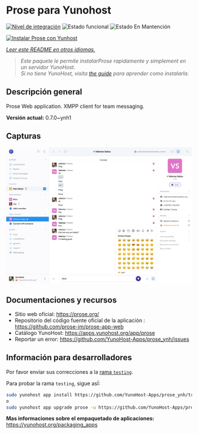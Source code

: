 <!--
Este archivo README esta generado automaticamente<https://github.com/YunoHost/apps/tree/master/tools/readme_generator>
No se debe editar a mano.
-->

# Prose para Yunohost

[![Nivel de integración](https://apps.yunohost.org/badge/integration/prose)](https://ci-apps.yunohost.org/ci/apps/prose/)
![Estado funcional](https://apps.yunohost.org/badge/state/prose)
![Estado En Mantención](https://apps.yunohost.org/badge/maintained/prose)

[![Instalar Prose con Yunhost](https://install-app.yunohost.org/install-with-yunohost.svg)](https://install-app.yunohost.org/?app=prose)

*[Leer este README en otros idiomas.](./ALL_README.md)*

> *Este paquete le permite instalarProse rapidamente y simplement en un servidor YunoHost.*  
> *Si no tiene YunoHost, visita [the guide](https://yunohost.org/install) para aprender como instalarla.*

## Descripción general

Prose Web application. XMPP client for team messaging.


**Versión actual:** 0.7.0~ynh1

## Capturas

![Captura de Prose](./doc/screenshots/screenshot.jpg)

## Documentaciones y recursos

- Sitio web oficial: <https://prose.org/>
- Repositorio del código fuente oficial de la aplicación : <https://github.com/prose-im/prose-app-web>
- Catálogo YunoHost: <https://apps.yunohost.org/app/prose>
- Reportar un error: <https://github.com/YunoHost-Apps/prose_ynh/issues>

## Información para desarrolladores

Por favor enviar sus correcciones a la [rama `testing`](https://github.com/YunoHost-Apps/prose_ynh/tree/testing).

Para probar la rama `testing`, sigue asÍ:

```bash
sudo yunohost app install https://github.com/YunoHost-Apps/prose_ynh/tree/testing --debug
o
sudo yunohost app upgrade prose -u https://github.com/YunoHost-Apps/prose_ynh/tree/testing --debug
```

**Mas informaciones sobre el empaquetado de aplicaciones:** <https://yunohost.org/packaging_apps>

